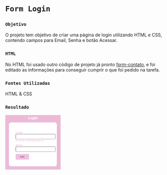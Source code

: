 # `Form Login`

### `Objetivo`
O projeto tem objetivo de criar uma página de login utilizando HTML e CSS, contendo campos para Email, Senha e botão Acessar.

### `HTML`
No HTML foi usado outro código de projeto já pronto [form-contato](https://github.com/camilacasagrande/form-contato), e foi editado as informações para conseguir cumprir o que foi pedido na tarefa.

### `Fontes Utilizadas`
HTML & CSS

### `Resultado`
<img src="img/login.png" width="35%">

